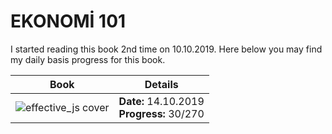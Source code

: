 # EKONOMİ 101

I started reading this book 2nd time on 10.10.2019. Here below you may find my daily basis progress for this book.

| Book                           | Details          |
| -------------------------------|:----------------:|
| ![effective_js cover][url]      | **Date:** 14.10.2019<br/>**Progress:** 30/270 |

[url]: https://images-na.ssl-images-amazon.com/images/I/51W25NBDLQL._SX379_BO1,204,203,200_.jpg
